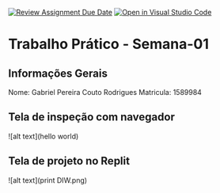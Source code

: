 [![Review Assignment Due Date](https://classroom.github.com/assets/deadline-readme-button-22041afd0340ce965d47ae6ef1cefeee28c7c493a6346c4f15d667ab976d596c.svg)](https://classroom.github.com/a/fWV9gbnp)
[![Open in Visual Studio Code](https://classroom.github.com/assets/open-in-vscode-2e0aaae1b6195c2367325f4f02e2d04e9abb55f0b24a779b69b11b9e10269abc.svg)](https://classroom.github.com/online_ide?assignment_repo_id=18194283&assignment_repo_type=AssignmentRepo)
# Trabalho Prático - Semana-01

## Informações Gerais
Nome: Gabriel Pereira Couto Rodrigues
Matricula: 1589984

## Tela de inspeção com navegador
![alt text](hello world)

## Tela de projeto no Replit
![alt text](print DIW.png)
